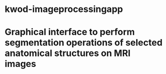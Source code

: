 # kwod-imageprocessingapp

# Graphical interface to perform segmentation operations of selected anatomical structures on MRI images
